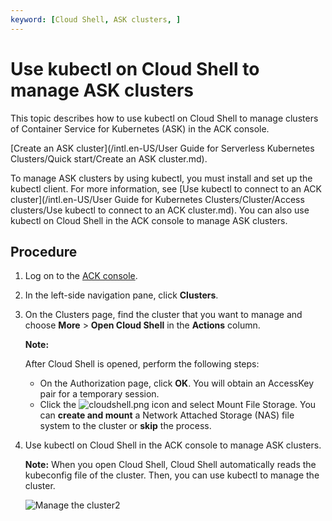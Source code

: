 ```yaml
---
keyword: [Cloud Shell, ASK clusters, ]
---
```


# Use kubectl on Cloud Shell to manage ASK clusters

This topic describes how to use kubectl on Cloud Shell to manage clusters of Container Service for Kubernetes \(ASK\) in the ACK console.

[Create an ASK cluster](/intl.en-US/User Guide for Serverless Kubernetes Clusters/Quick start/Create an ASK cluster.md).

To manage ASK clusters by using kubectl, you must install and set up the kubectl client. For more information, see [Use kubectl to connect to an ACK cluster](/intl.en-US/User Guide for Kubernetes Clusters/Cluster/Access clusters/Use kubectl to connect to an ACK cluster.md). You can also use kubectl on Cloud Shell in the ACK console to manage ASK clusters.

## Procedure

1.  Log on to the [ACK console](https://cs.console.aliyun.com).

2.  In the left-side navigation pane, click **Clusters**.

3.  On the Clusters page, find the cluster that you want to manage and choose **More** \> **Open Cloud Shell** in the **Actions** column.

    **Note:**

    After Cloud Shell is opened, perform the following steps:

    -   On the Authorization page, click **OK**. You will obtain an AccessKey pair for a temporary session.
    -   Click the ![cloudshell.png](https://static-aliyun-doc.oss-accelerate.aliyuncs.com/assets/img/en-US/9074183061/p141958.png) icon and select Mount File Storage. You can **create and mount** a Network Attached Storage \(NAS\) file system to the cluster or **skip** the process.
4.  Use kubectl on Cloud Shell in the ACK console to manage ASK clusters.

    **Note:** When you open Cloud Shell, Cloud Shell automatically reads the kubeconfig file of the cluster. Then, you can use kubectl to manage the cluster.

    ![Manage the cluster2](https://static-aliyun-doc.oss-accelerate.aliyuncs.com/assets/img/en-US/3435359951/p34727.png)


